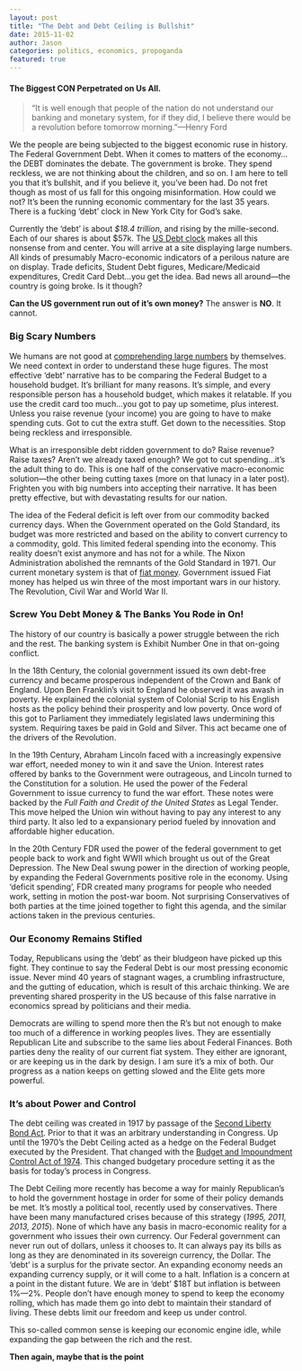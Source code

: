 ```yaml
---
layout: post
title: "The Debt and Debt Ceiling is Bullshit"
date: 2015-11-02
author: Jason
categories: politics, economics, propoganda
featured: true
---
```

#### The Biggest CON Perpetrated on Us All.

>“It is well enough that people of the nation do not understand our banking and monetary system, for if they did, I believe there would be a revolution before tomorrow morning.”—Henry Ford

We the people are being subjected to the biggest economic ruse in history. The Federal Government Debt. When it comes to matters of the economy…the DEBT dominates the debate. The government is broke. They spend reckless, we are not thinking about the children, and so on. I am here to tell you that it’s bullshit, and if you believe it, you’ve been had. Do not fret though as most of us fall for this ongoing misinformation. How could we not? It’s been the running economic commentary for the last 35 years. There is a fucking ‘debt’ clock in New York City for God’s sake.

Currently the ‘debt’ is about _$18.4 trillion_, and rising by the mille-second. Each of our shares is about $57k. The [US Debt clock](http://www.usdebtclock.org/) makes all this nonsense from and center. You will arrive at a site displaying large numbers. All kinds of presumably Macro-economic indicators of a perilous nature are on display. Trade deficits, Student Debt figures, Medicare/Medicaid expenditures, Credit Card Debt…you get the idea. Bad news all around—the country is going broke. Is it though?

__Can the US government run out of it’s own money?__ The answer is __NO__. It cannot.

### Big Scary Numbers
We humans are not good at [comprehending large numbers](https://www.theguardian.com/technology/2015/apr/16/large-numbers-dehumanising-so-should-big-data-worry-us) by themselves. We need context in order to understand these huge figures. The most effective ‘debt’ narrative has to be comparing the Federal Budget to a household budget. It’s brilliant for many reasons. It’s simple, and every responsible person has a household budget, which makes it relatable. If you use the credit card too much…you got to pay up sometime, plus interest. Unless you raise revenue (your income) you are going to have to make spending cuts. Got to cut the extra stuff. Get down to the necessities. Stop being reckless and irresponsible.

What is an irresponsible debt ridden government to do? Raise revenue? Raise taxes? Aren’t we already taxed enough? We got to cut spending…it’s the adult thing to do. This is one half of the conservative macro-economic solution—the other being cutting taxes (more on that lunacy in a later post). Frighten you with big numbers into accepting their narrative. It has been pretty effective, but with devastating results for our nation.

The idea of the Federal deficit is left over from our commodity backed currency days. When the Government operated on the Gold Standard, its budget was more restricted and based on the ability to convert currency to a commodity, gold. This limited federal spending into the economy. This reality doesn’t exist anymore and has not for a while. The Nixon Administration abolished the remnants of the Gold Standard in 1971. Our current monetary system is that of [fiat money](http://www.forbes.com/sites/pascalemmanuelgobry/2013/01/08/all-money-is-fiat-money/#278cd2b361e5). Government issued Fiat money has helped us win three of the most important wars in our history. The Revolution, Civil War and World War II.

### Screw You Debt Money & The Banks You Rode in On!
The history of our country is basically a power struggle between the rich and the rest. The banking system is Exhibit Number One in that on-going conflict.

In the 18th Century, the colonial government issued its own debt-free currency and became prosperous independent of the Crown and Bank of England. Upon Ben Franklin’s visit to England he observed it was awash in poverty. He explained the colonial system of Colonial Scrip to his English hosts as the policy behind their prosperity and low poverty. Once word of this got to Parliament they immediately legislated laws undermining this system. Requiring taxes be paid in Gold and Silver. This act became one of the drivers of the Revolution.

In the 19th Century, Abraham Lincoln faced with a increasingly expensive war effort, needed money to win it and save the Union. Interest rates offered by banks to the Government were outrageous, and Lincoln turned to the Constitution for a solution. He used the power of the Federal Government to issue currency to fund the war effort. These notes were backed by the _Full Faith and Credit of the United States_ as Legal Tender. This move helped the Union win without having to pay any interest to any third party. It also led to a expansionary period fueled by innovation and affordable higher education.

In the 20th Century FDR used the power of the federal government to get people back to work and fight WWII which brought us out of the Great Depression. The New Deal swung power in the direction of working people, by expanding the Federal Governments positive role in the economy. Using ‘deficit spending’, FDR created many programs for people who needed work, setting in motion the post-war boom. Not surprising Conservatives of both parties at the time joined together to fight this agenda, and the similar actions taken in the previous centuries.

### Our Economy Remains Stifled
Today, Republicans using the ‘debt’ as their bludgeon have picked up this fight. They continue to say the Federal Debt is our most pressing economic issue. Never mind 40 years of stagnant wages, a crumbling infrastructure, and the gutting of education, which is result of this archaic thinking. We are preventing shared prosperity in the US because of this false narrative in economics spread by politicians and their media.

Democrats are willing to spend more then the R’s but not enough to make too much of a difference in working peoples lives. They are essentially Republican Lite and subscribe to the same lies about Federal Finances. Both parties deny the reality of our current fiat system. They either are ignorant, or are keeping us in the dark by design. I am sure it’s a mix of both. Our progress as a nation keeps on getting slowed and the Elite gets more powerful.

### It’s about Power and Control
The debt ceiling was created in 1917 by passage of the [Second Liberty Bond Act](https://www.law.cornell.edu/uscode/text/31/3110). Prior to that it was an arbitrary understanding in Congress. Up until the 1970’s the Debt Ceiling acted as a hedge on the Federal Budget executed by the President. That changed with the [Budget and Impoundment Control Act of 1974](https://en.wikipedia.org/wiki/Congressional_Budget_and_Impoundment_Control_Act_of_1974). This changed budgetary procedure setting it as the basis for today’s process in Congress.

The Debt Ceiling more recently has become a way for mainly Republican’s to hold the government hostage in order for some of their policy demands be met. It’s mostly a political tool, recently used by conservatives. There have been many manufactured crises because of this strategy (_1995, 2011, 2013, 2015_). None of which have any basis in macro-economic reality for a government who issues their own currency. Our Federal government can never run out of dollars, unless it chooses to. It can always pay its bills as long as they are denominated in its sovereign currency, the Dollar. The ‘debt’ is a surplus for the private sector. An expanding economy needs an expanding currency supply, or it will come to a halt. Inflation is a concern at a point in the distant future. We are in ‘debt’ $18T but inflation is between 1%—2%. People don’t have enough money to spend to keep the economy rolling, which has made them go into debt to maintain their standard of living. These debts limit our freedom and keep us under control.

This so-called common sense is keeping our economic engine idle, while expanding the gap between the rich and the rest.

__Then again, maybe that is the point__
